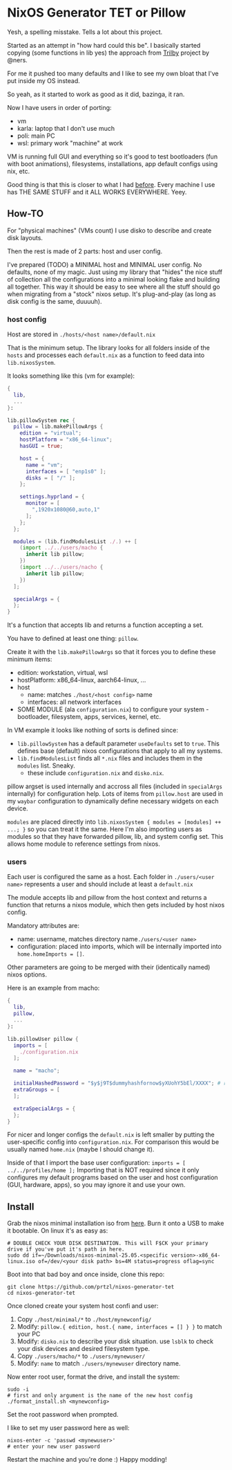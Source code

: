 # NixOS Generator TET or Pillow

Yesh, a spelling misstake. Tells a lot about this project.

Started as an attempt in "how hard could this be".
I basically started copying (some functions in lib yes) the approach from [Trilby](https://github.com/ners/trilby) project by @ners.

For me it pushed too many defaults and I like to see my own bloat that I've put inside my OS instead.

So yeah, as it started to work as good as it did, bazinga, it ran.

Now I have users in order of porting:
* vm
* karla: laptop that I don't use much
* poli: main PC
* wsl: primary work "machine" at work

VM is running full GUI and everything so it's good to test bootloaders (fun with boot animations), filesystems, installations, app default configs using nix, etc.

Good thing is that this is closer to what I had [before](https://github.com/prtzl/nixos). Every machine I use has THE SAME STUFF and it ALL WORKS EVERYWHERE. Yeey.

## How-TO

For "physical machines" (VMs count) I use disko to describe and create disk layouts.

Then the rest is made of 2 parts: host and user config.

I've prepared (TODO) a MINIMAL host and MINIMAL user config. No defaults, none of my magic.
Just using my library that "hides" the nice stuff of collection all the configurations into a minimal looking flake and building all together.
This way it should be easy to see where all the stuff should go when migrating from a "stock" nixos setup. It's plug-and-play (as long as disk config is the same, duuuuh).

### host config

Host are stored in `./hosts/<host name>/default.nix`

That is the minimum setup. The library looks for all folders inside of the `hosts` and processes each `default.nix` as a function to feed data into `lib.nixosSystem`.

It looks something like this (vm for example):

```nix
{
  lib,
  ...
}:

lib.pillowSystem rec {
  pillow = lib.makePillowArgs {
    edition = "virtual";
    hostPlatform = "x86_64-linux";
    hasGUI = true;

    host = {
      name = "vm";
      interfaces = [ "enp1s0" ];
      disks = [ "/" ];
    };

    settings.hyprland = {
      monitor = [
        ",1920x1080@60,auto,1"
      ];
    };
  };

  modules = (lib.findModulesList ./.) ++ [
    (import ../../users/macho {
      inherit lib pillow;
    })
    (import ../../users/nacho {
      inherit lib pillow;
    })
  ];

  specialArgs = {
  };
}
```

It's a function that accepts lib and returns a function accepting a set.

You have to defined at least one thing: `pillow`.

Create it with the `lib.makePillowArgs` so that it forces you to define these minimum items:
* edition: workstation, virtual, wsl
* hostPlatform: x86_64-linux, aarch64-linux, ...
* host
  * name: matches `./host/<host config>` name
  * interfaces: all network interfaces
* SOME MODULE (ala `configuration.nix`) to configure your system - bootloader, filesystem, apps, services, kernel, etc.

In VM example it looks like nothing of sorts is defined since:
* `lib.pillowSystem` has a default parameter `useDefaults` set to `true`. This defines base (default) nixos configurations that apply to all my systems.
* `lib.findModulesList` finds all `*.nix` files and includes them in the `modules` list. Sneaky.
  * these include `configuration.nix` and `disko.nix`.

pillow argset is used internally and accross all files (included in `specialArgs` internally) for configuration help.
Lots of items from `pillow.host` are used in my `waybar` configuration to dynamically define necessary widgets on each device.

`modules` are placed directly into `lib.nixosSystem { modules = [modules] ++ ...; }` so you can treat it the same.
Here I'm also importing users as modules so that they have forwarded pillow, lib, and system config set.
This allows home module to reference settings from nixos.

### users

Each user is configured the same as a host. Each folder in `./users/<user name>` represents a user and should include at least a `default.nix`

The module accepts lib and pillow from the host context and returns a function that returns a nixos module, which then gets included by host nixos config.

Mandatory attributes are:
* name: username, matches directory name`./users/<user name>`
* configuration: placed into imports, which will be internally imported into `home.homeImports = []`.

Other parameters are going to be merged with their (identically named) nixos options.

Here is an example from macho:

```nix
{
  lib,
  pillow,
  ...
}:

lib.pillowUser pillow {
  imports = [
    ./configuration.nix
  ];

  name = "macho";

  initialHashedPassword = "$y$j9T$dummyhashfornow$yXUohY5bEl/XXXX"; # run `mkpasswd -m yescrypt`
  extraGroups = [
  ];

  extraSpecialArgs = {
  };
}
```

For nicer and longer configs the `default.nix` is left smaller by putting the user-specific config into `configuration.nix`. For comparison this would be usually named `home.nix` (maybe I should change it).

Inside of that I import the base user configuration: `imports = [ ../../profiles/home ];`
Importing that is NOT required since it only configures my default programs based on the user and host configuration (GUI, hardware, apps), so you may ignore it and use your own.

## Install

Grab the nixos minimal installation iso from [here](https://nixos.org/download).
Burn it onto a USB to make it bootable. On linux it's as easy as:
```shell
# DOUBLE CHECK YOUR DISK DESTINATION. This will F$CK your primary drive if you've put it's path in here.
sudo dd if=~/Downloads/nixos-minimal-25.05.<specific version>-x86_64-linux.iso of=/dev/<your disk path> bs=4M status=progress oflag=sync
```

Boot into that bad boy and once inside, clone this repo:
```shell
git clone https://github.com/prtzl/nixos-generator-tet
cd nixos-generator-tet
```

Once cloned create your system host confi and user:
1) Copy `./host/minimal/*` to `./host/mynewconfig/`
2) Modify: `pillow.{ edition, host.{ name, interfaces = [] } }` to match your PC
3) Modify: `disko.nix` to describe your disk situation. use `lsblk` to check your disk devices and desired filesystem type.
4) Copy `./users/macho/*` to `./users/mynewuser/`
5) Modify: `name` to match `./users/mynewuser` directory name.

Now enter root user, format the drive, and install the system:
```shell
sudo -i
# first and only argument is the name of the new host config
./format_install.sh <mynewconfig>
```

Set the root password when prompted.

I like to set my user password here as well:

```shell
nixos-enter -c 'passwd <mynewuser>'
# enter your new user password
```

Restart the machine and you're done :) Happy modding!
